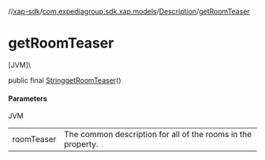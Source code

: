 //[xap-sdk](../../../index.md)/[com.expediagroup.sdk.xap.models](../index.md)/[Description](index.md)/[getRoomTeaser](get-room-teaser.md)

# getRoomTeaser

[JVM]\

public final [String](https://docs.oracle.com/javase/8/docs/api/java/lang/String.html)[getRoomTeaser](get-room-teaser.md)()

#### Parameters

JVM

| | |
|---|---|
| roomTeaser | The common description for all of the rooms in the property. |
